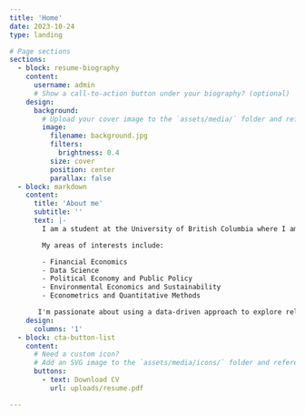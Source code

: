 ```yaml
---
title: 'Home'
date: 2023-10-24
type: landing

# Page sections
sections:
  - block: resume-biography
    content:
      username: admin
      # Show a call-to-action button under your biography? (optional)
    design:
      background:
        # Upload your cover image to the `assets/media/` folder and reference it here
        image:
          filename: background.jpg
          filters:
            brightness: 0.4
          size: cover
          position: center
          parallax: false
  - block: markdown
    content:
      title: 'About me'
      subtitle: ''
      text: |-
        I am a student at the University of British Columbia where I am currently majoring in Statistics & Economics.

        My areas of interests include:

        - Financial Economics
        - Data Science
        - Political Economy and Public Policy
        - Environmental Economics and Sustainability
        - Econometrics and Quantitative Methods

       I'm passionate about using a data-driven approach to explore relationships, answer questions, and provide meaningful recommendations. Although I am most experienced working with financial data, I am always excited to work with different datasets and learn about different industries and projects, as I believe in lifelong learning.
    design:
      columns: '1'
  - block: cta-button-list
    content:
      # Need a custom icon?
      # Add an SVG image to the `assets/media/icons/` folder and reference it in the `icon` field below
      buttons:
        - text: Download CV
          url: uploads/resume.pdf

---
```

